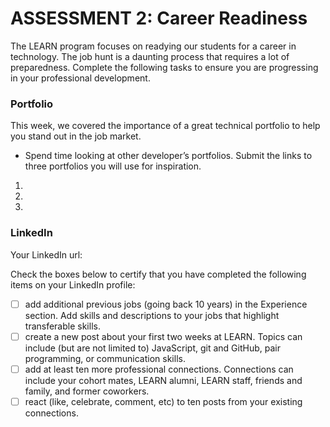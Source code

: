 # ASSESSMENT 2: Career Readiness

The LEARN program focuses on readying our students for a career in technology. The job hunt is a daunting process that requires a lot of preparedness. Complete the following tasks to ensure you are progressing in your professional development.

### Portfolio

This week, we covered the importance of a great technical portfolio to help you stand out in the job market.

- Spend time looking at other developer’s portfolios. Submit the links to three portfolios you will use for inspiration.

1.
2.
3.

### LinkedIn

Your LinkedIn url:

Check the boxes below to certify that you have completed the following items on your LinkedIn profile:

- [ ] add additional previous jobs (going back 10 years) in the Experience section. Add skills and descriptions to your jobs that highlight transferable skills.
- [ ] create a new post about your first two weeks at LEARN. Topics can include (but are not limited to) JavaScript, git and GitHub, pair programming, or communication skills.
- [ ] add at least ten more professional connections. Connections can include your cohort mates, LEARN alumni, LEARN staff, friends and family, and former coworkers.
- [ ] react (like, celebrate, comment, etc) to ten posts from your existing connections.
